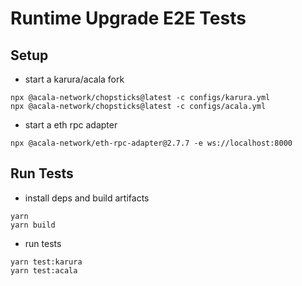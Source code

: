 # Runtime Upgrade E2E Tests
## Setup
- start a karura/acala fork
```
npx @acala-network/chopsticks@latest -c configs/karura.yml
npx @acala-network/chopsticks@latest -c configs/acala.yml
```

- start a eth rpc adapter
```
npx @acala-network/eth-rpc-adapter@2.7.7 -e ws://localhost:8000
```

## Run Tests
- install deps and build artifacts
```
yarn
yarn build
```

- run tests
```
yarn test:karura
yarn test:acala
```
